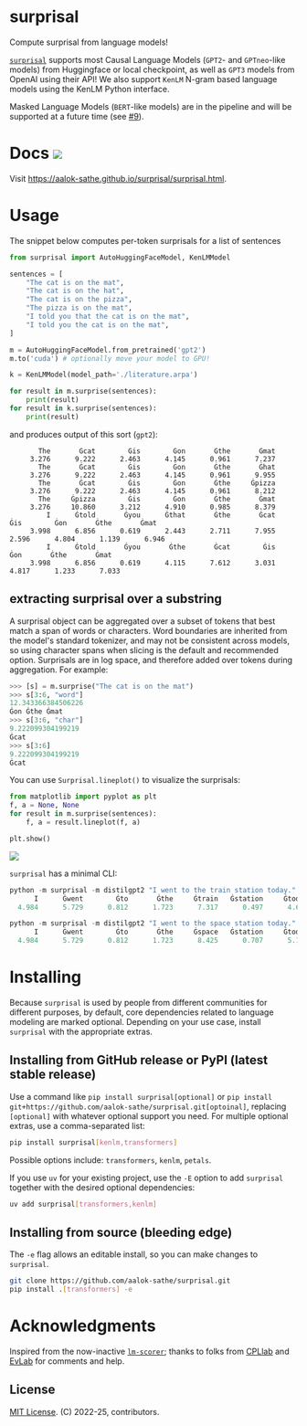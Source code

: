 # surprisal
Compute surprisal from language models!

[`surprisal`](https://github.com/aalok-sathe/surprisal) supports most Causal Language Models (`GPT2`- and `GPTneo`-like models) from Huggingface or local checkpoint, 
as well as `GPT3` models from OpenAI using their API! We also support `KenLM` N-gram based language models using the
KenLM Python interface.

Masked Language Models (`BERT`-like models) are in the pipeline and will be supported at a future time (see [#9](https://github.com/aalok-sathe/surprisal/pull/9)).

# Docs [![](https://github.com/aalok-sathe/surprisal/actions/workflows/docs.yml/badge.svg)](https://aalok-sathe.github.io/surprisal/surprisal.html)
Visit https://aalok-sathe.github.io/surprisal/surprisal.html.

# Usage

The snippet below computes per-token surprisals for a list of sentences
```python
from surprisal import AutoHuggingFaceModel, KenLMModel

sentences = [
    "The cat is on the mat",
    "The cat is on the hat",
    "The cat is on the pizza",
    "The pizza is on the mat",
    "I told you that the cat is on the mat",
    "I told you the cat is on the mat",
]

m = AutoHuggingFaceModel.from_pretrained('gpt2')
m.to('cuda') # optionally move your model to GPU!

k = KenLMModel(model_path='./literature.arpa')

for result in m.surprise(sentences):
    print(result)
for result in k.surprise(sentences):
    print(result)
```
and produces output of this sort (`gpt2`):
```
       The       Ġcat        Ġis        Ġon       Ġthe       Ġmat  
     3.276      9.222      2.463      4.145      0.961      7.237  
       The       Ġcat        Ġis        Ġon       Ġthe       Ġhat  
     3.276      9.222      2.463      4.145      0.961      9.955  
       The       Ġcat        Ġis        Ġon       Ġthe     Ġpizza  
     3.276      9.222      2.463      4.145      0.961      8.212  
       The     Ġpizza        Ġis        Ġon       Ġthe       Ġmat  
     3.276     10.860      3.212      4.910      0.985      8.379  
         I      Ġtold       Ġyou      Ġthat       Ġthe       Ġcat        Ġis        Ġon       Ġthe       Ġmat 
     3.998      6.856      0.619      2.443      2.711      7.955      2.596      4.804      1.139      6.946 
         I      Ġtold       Ġyou       Ġthe       Ġcat        Ġis        Ġon       Ġthe       Ġmat  
     3.998      6.856      0.619      4.115      7.612      3.031      4.817      1.233      7.033 
```

## extracting surprisal over a substring

A surprisal object can be aggregated over a subset of tokens that best match a span of words or characters. 
Word boundaries are inherited from the model's standard tokenizer, and may not be consistent across models,
so using character spans when slicing is the default and recommended option.
Surprisals are in log space, and therefore added over tokens during aggregation.  For example:
```python
>>> [s] = m.surprise("The cat is on the mat")
>>> s[3:6, "word"] 
12.343366384506226
Ġon Ġthe Ġmat
>>> s[3:6, "char"]
9.222099304199219
Ġcat
>>> s[3:6]
9.222099304199219
Ġcat
```

You can use `Surprisal.lineplot()` to visualize the surprisals:

```python
from matplotlib import pyplot as plt
f, a = None, None
for result in m.surprise(sentences):
    f, a = result.lineplot(f, a)

plt.show()
```

![](https://i.imgur.com/HusVOUq.png)


`surprisal` has a minimal CLI:
```python
python -m surprisal -m distilgpt2 "I went to the train station today."
      I      Ġwent        Ġto       Ġthe     Ġtrain   Ġstation     Ġtoday          . 
  4.984      5.729      0.812      1.723      7.317      0.497      4.600      2.528 

python -m surprisal -m distilgpt2 "I went to the space station today."
      I      Ġwent        Ġto       Ġthe     Ġspace   Ġstation     Ġtoday          . 
  4.984      5.729      0.812      1.723      8.425      0.707      5.182      2.574
```


# Installing
Because `surprisal` is used by people from different communities for different
purposes, by default, core dependencies related to language modeling are marked
optional. Depending on your use case, install `surprisal` with the appropriate
extras.

## Installing from GitHub release or PyPI (latest stable release)

Use a command like `pip install surprisal[optional]` or `pip install git+https://github.com/aalok-sathe/surprisal.git[optoinal]`, replacing `[optional]` with whatever optional support you need.
For multiple optional extras, use a comma-separated list:
```bash
pip install surprisal[kenlm,transformers]
```
Possible options include: `transformers`, `kenlm`, `petals`.

If you use `uv` for your existing project, use the `-E` option to add
`surprisal` together with the desired optional dependencies:
```bash
uv add surprisal[transformers,kenlm]
```

## Installing from source (bleeding edge)

The `-e` flag allows an editable install, so you can make changes to `surprisal`.
```bash
git clone https://github.com/aalok-sathe/surprisal.git
pip install .[transformers] -e
```


# Acknowledgments

Inspired from the now-inactive [`lm-scorer`](https://github.com/simonepri/lm-scorer); thanks to
folks from [CPLlab](http://cpl.mit.edu) and [EvLab](https://evlab.mit.edu) for comments and help.

## License 
[MIT License](./LICENSE).
(C) 2022-25, contributors.
